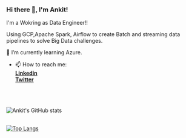 ### Hi there 👋, I'm Ankit! 
I'm a Wokring as Data Engineer!!

Using GCP,Apache Spark, Airflow to create Batch and streaming data pipelines to solve Big Data challenges.


🌱 I’m currently learning Azure.

- 📫 How to reach me: **<div class="badge-base LI-profile-badge" data-locale="en_US" data-size="medium" data-theme="dark" data-type="VERTICAL" data-vanity="ankit-chilkalwar" data-version="v1"><a class="badge-base__link LI-simple-link" href="https://in.linkedin.com/in/ankit-chilkalwar?trk=profile-badge">Linkedin</a></div>**
**<a href="https://twitter.com/Ankit_0627">Twitter</a></div>**


\
\
\
![Ankit's GitHub stats](https://github-readme-stats.vercel.app/api?username=ankitdata&count_private=true&include_all_commits=true&show_icons=true&theme=highcontrast)


\
[![Top Langs](https://github-readme-stats.vercel.app/api/top-langs/?username=ankitdata&layout=default)](https://github.com/ankitdata)

<!--
**ankitdata/ankitdata** is a ✨ _special_ ✨ repository because its `README.md` (this file) appears on your GitHub profile.


$~~~~~~~~~~~$




